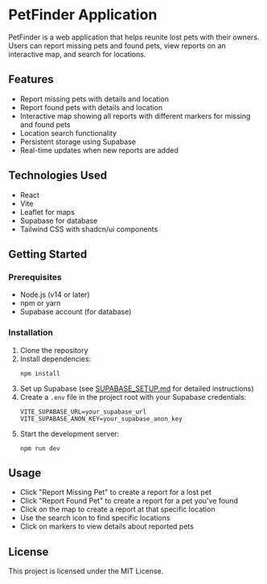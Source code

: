 # PetFinder Application

PetFinder is a web application that helps reunite lost pets with their owners. Users can report missing pets and found pets, view reports on an interactive map, and search for locations.

## Features

- Report missing pets with details and location
- Report found pets with details and location
- Interactive map showing all reports with different markers for missing and found pets
- Location search functionality
- Persistent storage using Supabase
- Real-time updates when new reports are added

## Technologies Used

- React
- Vite
- Leaflet for maps
- Supabase for database
- Tailwind CSS with shadcn/ui components

## Getting Started

### Prerequisites

- Node.js (v14 or later)
- npm or yarn
- Supabase account (for database)

### Installation

1. Clone the repository
2. Install dependencies:
   ```
   npm install
   ```
3. Set up Supabase (see [SUPABASE_SETUP.md](./SUPABASE_SETUP.md) for detailed instructions)
4. Create a `.env` file in the project root with your Supabase credentials:
   ```
   VITE_SUPABASE_URL=your_supabase_url
   VITE_SUPABASE_ANON_KEY=your_supabase_anon_key
   ```
5. Start the development server:
   ```
   npm run dev
   ```

## Usage

- Click "Report Missing Pet" to create a report for a lost pet
- Click "Report Found Pet" to create a report for a pet you've found
- Click on the map to create a report at that specific location
- Use the search icon to find specific locations
- Click on markers to view details about reported pets

## License

This project is licensed under the MIT License.
